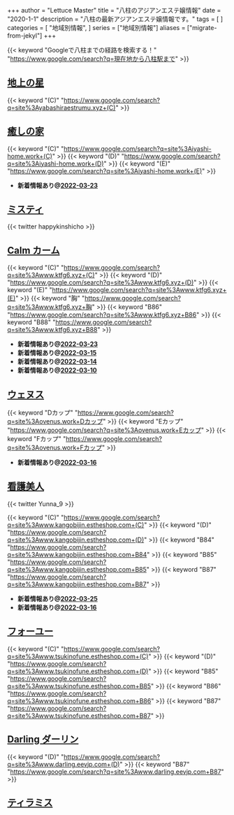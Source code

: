 +++
author = "Lettuce Master"
title = "八柱のアジアンエステ嬢情報"
date = "2020-1-1"
description = "八柱の最新アジアンエステ嬢情報です。"
tags = [
]
categories = [
    "地域別情報",
]
series = ["地域別情報"]
aliases = ["migrate-from-jekyl"]
+++

{{< keyword "Googleで八柱までの経路を検索する！" "https://www.google.com/search?q=現在地から八柱駅まで" >}}

## [地上の星](http://yabashiraestrumu.xyz/)
{{< keyword "(C)" "https://www.google.com/search?q=site%3Ayabashiraestrumu.xyz+(C)" >}} 

## [癒しの家](http://iyashi-home.work/)
{{< keyword "(C)" "https://www.google.com/search?q=site%3Aiyashi-home.work+(C)" >}} {{< keyword "(D)" "https://www.google.com/search?q=site%3Aiyashi-home.work+(D)" >}} {{< keyword "(E)" "https://www.google.com/search?q=site%3Aiyashi-home.work+(E)" >}} 

- **新着情報あり@[2022-03-23](/post/2022-03-23)**
## [ミスティ](http://hfmj7.xyz/)


{{< twitter happykinshicho >}}



## [Calm カーム](http://www.ktfg6.xyz/)
{{< keyword "(C)" "https://www.google.com/search?q=site%3Awww.ktfg6.xyz+(C)" >}} {{< keyword "(D)" "https://www.google.com/search?q=site%3Awww.ktfg6.xyz+(D)" >}} {{< keyword "(E)" "https://www.google.com/search?q=site%3Awww.ktfg6.xyz+(E)" >}} {{< keyword "胸" "https://www.google.com/search?q=site%3Awww.ktfg6.xyz+胸" >}} {{< keyword "B86" "https://www.google.com/search?q=site%3Awww.ktfg6.xyz+B86" >}} {{< keyword "B88" "https://www.google.com/search?q=site%3Awww.ktfg6.xyz+B88" >}} 

- **新着情報あり@[2022-03-23](/post/2022-03-23)**
- **新着情報あり@[2022-03-15](/post/2022-03-15)**
- **新着情報あり@[2022-03-14](/post/2022-03-14)**
- **新着情報あり@[2022-03-10](/post/2022-03-10)**
## [ウェヌス](https://ovenus.work/)
{{< keyword "Dカップ" "https://www.google.com/search?q=site%3Aovenus.work+Dカップ" >}} {{< keyword "Eカップ" "https://www.google.com/search?q=site%3Aovenus.work+Eカップ" >}} {{< keyword "Fカップ" "https://www.google.com/search?q=site%3Aovenus.work+Fカップ" >}} 

- **新着情報あり@[2022-03-16](/post/2022-03-16)**
## [看護美人](http://www.kangobijin.estheshop.com/)


{{< twitter Yunna_9 >}}

{{< keyword "(C)" "https://www.google.com/search?q=site%3Awww.kangobijin.estheshop.com+(C)" >}} {{< keyword "(D)" "https://www.google.com/search?q=site%3Awww.kangobijin.estheshop.com+(D)" >}} {{< keyword "B84" "https://www.google.com/search?q=site%3Awww.kangobijin.estheshop.com+B84" >}} {{< keyword "B85" "https://www.google.com/search?q=site%3Awww.kangobijin.estheshop.com+B85" >}} {{< keyword "B87" "https://www.google.com/search?q=site%3Awww.kangobijin.estheshop.com+B87" >}} 

- **新着情報あり@[2022-03-25](/post/2022-03-25)**
- **新着情報あり@[2022-03-16](/post/2022-03-16)**
## [フォーユー](http://www.tsukinofune.estheshop.com/)
{{< keyword "(C)" "https://www.google.com/search?q=site%3Awww.tsukinofune.estheshop.com+(C)" >}} {{< keyword "(D)" "https://www.google.com/search?q=site%3Awww.tsukinofune.estheshop.com+(D)" >}} {{< keyword "B85" "https://www.google.com/search?q=site%3Awww.tsukinofune.estheshop.com+B85" >}} {{< keyword "B86" "https://www.google.com/search?q=site%3Awww.tsukinofune.estheshop.com+B86" >}} {{< keyword "B87" "https://www.google.com/search?q=site%3Awww.tsukinofune.estheshop.com+B87" >}} 

## [Darling ダーリン](http://www.darling.eevjp.com/)
{{< keyword "(D)" "https://www.google.com/search?q=site%3Awww.darling.eevjp.com+(D)" >}} {{< keyword "B87" "https://www.google.com/search?q=site%3Awww.darling.eevjp.com+B87" >}} 

## [ティラミス](http://tiramisu.m-es.net/)


